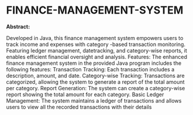 # FINANCE-MANAGEMENT-SYSTEM

**Abstract:**

Developed in Java, this finance management system empowers
users to track income
and expenses with category -based transaction monitoring. Featuring ledger
management, datetracking, and category-wise reports, it enables efficient
financial oversight and analysis.
Features:
The enhanced finance management system in the provided Java program
includes the following features:
Transaction Tracking: Each transaction includes a description, amount, and
date.
Category-wise Tracking: Transactions are categorized, allowing the system to
generate a report
of the total amount per category.
Report Generation: The system can create a category-wise report showing
the total amount for each category.
Basic Ledger Management: The system maintains a ledger of transactions
and allows users to
view all the recorded transactions with their details
